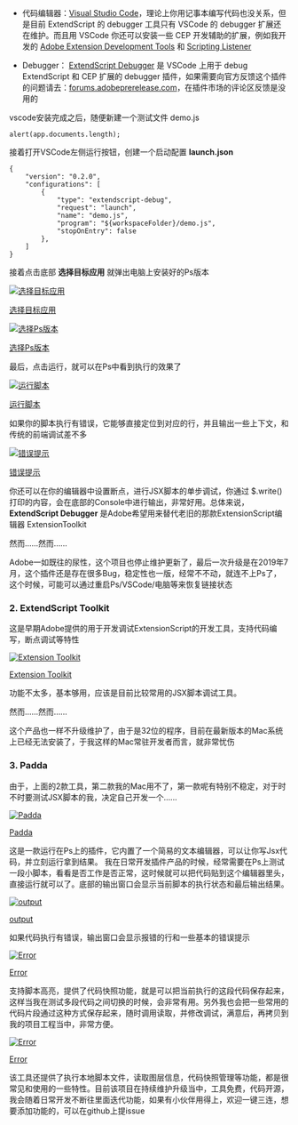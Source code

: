 - 代码编辑器：[Visual Studio Code](https://code.visualstudio.com/)，理论上你用记事本编写代码也没关系，但是目前 ExtendScript 的 debugger 工具只有 VSCode 的 debugger 扩展还在维护。而且用 VSCode 你还可以安装一些 CEP 开发辅助的扩展，例如我开发的 [Adobe Extension Development Tools](https://marketplace.visualstudio.com/items?itemName=YuTengjing.adobe-extension-devtools) 和 [Scripting Listener](https://marketplace.visualstudio.com/items?itemName=YuTengjing.scripting-listener)

- Debugger： [ExtendScript Debugger](https://marketplace.visualstudio.com/items?itemName=Adobe.extendscript-debug&ssr=false#review-details) 是 VSCode 上用于 debug ExtendScript 和 CEP 扩展的 debugger 插件，如果需要向官方反馈这个插件的问题请去：[forums.adobeprerelease.com](https://forums.adobeprerelease.com/exmancmd/discussion/160/extendscript-debugger-2-0-beta-3-0-release/p1)，在插件市场的评论区反馈是没用的



vscode安装完成之后，随便新建一个测试文件 demo.js

```
alert(app.documents.length);
```

接着打开VSCode左侧运行按钮，创建一个启动配置 **launch.json**

```
{
    "version": "0.2.0",
    "configurations": [
        {
            "type": "extendscript-debug",
            "request": "launch",
            "name": "demo.js",
            "program": "${workspaceFolder}/demo.js",
            "stopOnEntry": false
        },
    ]
}
```

接着点击底部 **选择目标应用** 就弹出电脑上安装好的Ps版本

[![选择目标应用](.assets/Snip20211017_2.png)](https://blog.cutterman.cn/assets/gallery/contents/Snip20211017_2.png)

[选择目标应用](https://blog.cutterman.cn/assets/gallery/contents/Snip20211017_2.png)



[![选择Ps版本](.assets/Snip20211017_3.png)](https://blog.cutterman.cn/assets/gallery/contents/Snip20211017_3.png)

[选择Ps版本](https://blog.cutterman.cn/assets/gallery/contents/Snip20211017_3.png)



最后，点击运行，就可以在Ps中看到执行的效果了

[![运行脚本](.assets/Snip20211017_4.png)](https://blog.cutterman.cn/assets/gallery/contents/Snip20211017_4.png)

[运行脚本](https://blog.cutterman.cn/assets/gallery/contents/Snip20211017_4.png)



如果你的脚本执行有错误，它能够直接定位到对应的行，并且输出一些上下文，和传统的前端调试差不多

[![错误提示](.assets/Snip20211017_5.png)](https://blog.cutterman.cn/assets/gallery/contents/Snip20211017_5.png)

[错误提示](https://blog.cutterman.cn/assets/gallery/contents/Snip20211017_5.png)



你还可以在你的编辑器中设置断点，进行JSX脚本的单步调试，你通过 $.write() 打印的内容，会在底部的Console中进行输出，非常好用。总体来说，**ExtendScript Debugger** 是Adobe希望用来替代老旧的那款ExtensionScript编辑器 ExtensionToolkit

然而……然而……

Adobe一如既往的尿性，这个项目也停止维护更新了，最后一次升级是在2019年7月，这个插件还是存在很多Bug，稳定性也一版，经常不不动，就连不上Ps了，这个时候，可能可以通过重启Ps/VSCode/电脑等来恢复链接状态

### 2. ExtendScript Toolkit

这是早期Adobe提供的用于开发调试ExtensionScript的开发工具，支持代码编写，断点调试等特性

[![Extension Toolkit](.assets/extensiontoolkit.png)](https://blog.cutterman.cn/assets/gallery/contents/extensiontoolkit.png)

[Extension Toolkit](https://blog.cutterman.cn/assets/gallery/contents/extensiontoolkit.png)



功能不太多，基本够用，应该是目前比较常用的JSX脚本调试工具。

然而……然而……

这个产品也一样不升级维护了，由于是32位的程序，目前在最新版本的Mac系统上已经无法安装了，于我这样的Mac常驻开发者而言，就非常忧伤

### 3. Padda

由于，上面的2款工具，第二款我的Mac用不了，第一款呢有特别不稳定，对于时不时要测试JSX脚本的我，决定自己开发一个……

[![Padda](.assets/Snip20211017_6.png)](https://blog.cutterman.cn/assets/gallery/contents/Snip20211017_6.png)

[Padda](https://blog.cutterman.cn/assets/gallery/contents/Snip20211017_6.png)



这是一款运行在Ps上的插件，它内置了一个简易的文本编辑器，可以让你写Jsx代码，并立刻运行拿到结果。 我在日常开发插件产品的时候，经常需要在Ps上测试一段小脚本，看看是否工作是否正常，这时候就可以把代码贴到这个编辑器里头，直接运行就可以了。底部的输出窗口会显示当前脚本的执行状态和最后输出结果。

[![output](.assets/Snip20211017_7.png)](https://blog.cutterman.cn/assets/gallery/contents/Snip20211017_7.png)

[output](https://blog.cutterman.cn/assets/gallery/contents/Snip20211017_7.png)



如果代码执行有错误，输出窗口会显示报错的行和一些基本的错误提示

[![Error](.assets/Snip20211017_8.png)](https://blog.cutterman.cn/assets/gallery/contents/Snip20211017_8.png)

[Error](https://blog.cutterman.cn/assets/gallery/contents/Snip20211017_8.png)



支持脚本高亮，提供了代码快照功能，就是可以把当前执行的这段代码保存起来，这样当我在测试多段代码之间切换的时候，会非常有用。另外我也会把一些常用的代码片段通过这种方式保存起来，随时调用读取，并修改调试，满意后，再拷贝到我的项目工程当中，非常方便。

[![Error](.assets/Snip20211017_10.png)](https://blog.cutterman.cn/assets/gallery/contents/Snip20211017_10.png)

[Error](https://blog.cutterman.cn/assets/gallery/contents/Snip20211017_10.png)



该工具还提供了执行本地脚本文件，读取图层信息，代码快照管理等功能，都是很常见和使用的一些特性。目前该项目在持续维护升级当中，工具免费，代码开源，我会随着日常开发不断往里面迭代功能，如果有小伙伴用得上，欢迎一键三连，想要添加功能的，可以在github上提issue